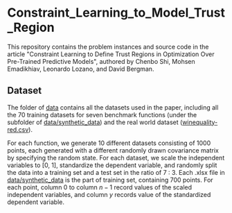 # Constraint_Learning_to_Model_Trust_Region

This repository contains the problem instances and source code in the article "Constraint Learning to Define Trust Regions in Optimization Over Pre-Trained Predictive Models", authored by Chenbo Shi, Mohsen Emadikhiav, Leonardo Lozano, and David Bergman.

## Dataset 
The folder of [data](data/) contains all the datasets used in the paper, including all the 70 training datasets for seven benchmark functions (under the subfolder of [data/synthetic_data](data/synthetic_data)) and the real world dataset ([winequality-red.csv](data/winequality-red.csv)). 

For each function, we generate 10 different datasets consisting of 1000 points, each generated with a different randomly drawn covariance matrix by specifying the random state. For each dataset, we scale the independent variables to [0, 1], standardize the dependent variable, and randomly split the data into a training set and a test set in the ratio of 7 : 3. Each .xlsx file in [data/synthetic_data](data/synthetic_data) is the part of training set, containing 700 points. For each point, column $0$ to column $n-1$  record values of the scaled independent variables, and column $y$ records value of the standardized dependent variable. 
